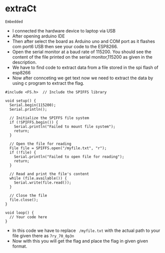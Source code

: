 # extraCt
`Embedded`

- I connected the hardware device to laptop via USB
- After opening arduino IDE
- Then after select the board as Arduino uno and COM port as it flashes com port6 USB then see your code to the ESP8266.
- Open the serial monitor at a baud rate of 115200. You should see the content of the file printed on the serial monitor,115200 as given in the description.
- We have to find code to extract data from a file stored in the spi flash of esp8266
- Now after connceting we get text now we need to extract the data by using c program to extract the flag.
```
#include <FS.h>  // Include the SPIFFS library

void setup() {
  Serial.begin(115200);
  Serial.println();

  // Initialize the SPIFFS file system
  if (!SPIFFS.begin()) {
    Serial.println("Failed to mount file system");
    return;
  }

  // Open the file for reading
  File file = SPIFFS.open("/myfile.txt", "r");
  if (!file) {
    Serial.println("Failed to open file for reading");
    return;
  }

  // Read and print the file's content
  while (file.available()) {
    Serial.write(file.read());
  }

  // Close the file
  file.close();
}

void loop() {
  // Your code here
}
```
- In this code we have to replace ` /myfile.txt` with the actual path to your file given there as `7ry_70_0p3n`
- Now with this you will get the flag and place the flag in given given format.
